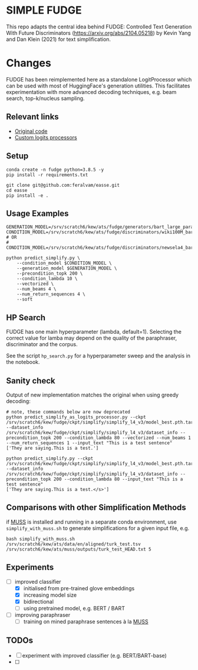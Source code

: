 # SIMPLE FUDGE

This repo adapts the central idea behind FUDGE: Controlled
Text Generation With Future Discriminators
(https://arxiv.org/abs/2104.05218) by Kevin Yang and Dan
Klein (2021) for text simplification.

# Changes

FUDGE has been reimplemented here as a standalone 
LogitProcessor which can be used with most of
HuggingFace's generation utilities. This facilitates
experimentation with more advanced decoding techniques, e.g.
beam search, top-k/nucleus sampling.


## Relevant links

- [Original code](https://github.com/yangkevin2/naacl-2021-fudge-controlled-generation)
- [Custom logits processors](https://towardsdatascience.com/the-power-of-constrained-language-models-cf63b65a035d)

## Setup

```
conda create -n fudge python=3.8.5 -y
pip install -r requirements.txt

git clone git@github.com:feralvam/easse.git
cd easse
pip install -e .
```

## Usage Examples

```
GENERATION_MODEL=/srv/scratch6/kew/ats/fudge/generators/bart_large_paraNMT_filt_fr 
CONDITION_MODEL=/srv/scratch6/kew/ats/fudge/discriminators/wiki100M_bart_glove/model_best.pth.tar
# OR
# CONDITION_MODEL=/srv/scratch6/kew/ats/fudge/discriminators/newsela4_bart_glove/model_best.pth.tar

python predict_simplify.py \
    --condition_model $CONDITION_MODEL \
    --generation_model $GENERATION_MODEL \
    --precondition_topk 200 \
    --condition_lambda 10 \
    --vectorized \
    --num_beams 4 \
    --num_return_sequences 4 \
    --soft

```

## HP Search

FUDGE has one main hyperparameter (lambda, default=1). Selecting the
correct value for lamba may depend on the quality of the
paraphraser, discriminator and the corpus. 

See the script `hp_search.py` for a hyperparameter sweep and
the analysis in the notebook.

## Sanity check

Output of new implementation matches the original when using
greedy decoding:

```
# note, these commands below are now deprecated
python predict_simplify_as_logits_processor.py --ckpt /srv/scratch6/kew/fudge/ckpt/simplify/simplify_l4_v3/model_best.pth.tar --dataset_info /srv/scratch6/kew/fudge/ckpt/simplify/simplify_l4_v3/dataset_info --precondition_topk 200 --condition_lambda 80 --vectorized --num_beams 1 --num_return_sequences 1 --input_text "This is a test sentence"
['They are saying.This is a test.']

python predict_simplify.py --ckpt /srv/scratch6/kew/fudge/ckpt/simplify/simplify_l4_v3/model_best.pth.tar --dataset_info /srv/scratch6/kew/fudge/ckpt/simplify/simplify_l4_v3/dataset_info --precondition_topk 200 --condition_lambda 80 --input_text "This is a test sentence"
['They are saying.This is a test.</s>']
```

## Comparisons with other Simplification Methods

if [MUSS](https://github.com/facebookresearch/muss) is installed and running in a separate conda
environment, use `simplify_with_muss.sh` to generate
simplifications for a given input file, e.g.

```
bash simplify_with_muss.sh /srv/scratch6/kew/ats/data/en/aligned/turk_test.tsv /srv/scratch6/kew/ats/muss/outputs/turk_test_HEAD.txt 5
```

## Experiments

- [ ] improved classifier
    - [x] initialised from pre-trained glove embeddings
    - [x] increasing model size
    - [x] bidirectional 
    - [ ] using pretrained model, e.g. BERT / BART
- [ ] improving paraphraser
    - [ ] training on mined paraphrase sentences à la [MUSS](https://github.com/facebookresearch/muss)

## TODOs

- [ ] experiment with improved classifier (e.g.
  BERT/BART-base) 
- [ ]

<!-- ## TODOs
- [ ] fix model string inherited from dataset for BART model
- [ ]  -->

<!-- ## Setup/Installation

We tested on Python 3.8.5 but earlier versions of Python 3 are almost certainly fine. To get the required packages (other versions likely to work too):

```
pip install -r requirements.txt
```

Additionally, to get our pre-trained predictor checkpoints and training data, run:

```
wget https://naacl2021-fudge-files.s3.amazonaws.com/large_files.zip
```

and extract the zip to the top-level `lm-prediction/` folder. (There should be three folders, `ckpt/`, `train_data/`, and `topic_human_evals/`. The zip is 7GB.)

`ckpt/` contains predictor checkpoints for each task if you are just interested in running inference. (Note that for the paper results, we used predictors trained with an older version of the code, but the new checkpoints get similar results, so you are OK to use the new predictors provided here if e.g. you just want to use FUDGE as a baseline. You can just run the evaluation commands provided below; it should take maybe 5-60 minutes depending on the task and your compute, assuming you have a GPU.)

`train_data/` contains our GPT2-generated training data for the poetry and topic tasks' predictors. See https://github.com/raosudha89/GYAFC-corpus for instructions on gaining access to the GYAFC data used for the machine translation formality task; replace our dummy folders with the corresponding folders/files if you want to train our formality predictor. 
 -->
<!-- ## Poetry Couplet Completion -->

<!-- ### Evaluation

To generate outputs, run:

```
python -u evaluate_poetry.py --iambic_ckpt ckpt/poetry/iambic_predictor/model.pth.tar --rhyme_ckpt ckpt/poetry/rhyme_predictor/model.pth.tar --newline_ckpt ckpt/poetry/newline_predictor/model.pth.tar --dataset_info ckpt/poetry/rhyme_predictor/dataset_info --rhyme_info ckpt/poetry/rhyme_predictor/rhyme_info --prefix_file poetry_data/couplet_prefixes.txt --precondition_topk 200 > poetry_preds.log
```

Then evaluate metrics using:

```
python eval_poetry_metrics.py --pred_file poetry_preds.log --prefix_file poetry_data/couplet_prefixes.txt
```

### Training your own predictors

Example commands for all three predictors used in the poetry task below. (You actually probably don't need so many epochs for iambic and rhyme; in any case the commands will save intermediate ckpts so you can just stop them early if needed by inspecting the log.)

Iambic predictor:

```
python -u main.py --task iambic --data_dir train_data/gpt2_generations --save_dir ckpt/poetry/iambic_retrain_predictor --num_workers 20 --batch_size 128 --epoch_max_len 100000 --validation_freq 10  --lr 2e-4 --epochs 1500 > iambic_retrain_predictor.log
```

Rhyme predictor:

```
python -u main.py --task rhyme --data_dir train_data/gpt2_generations --save_dir ckpt/poetry/rhyme_retrain_predictor --num_workers 20 --batch_size 128 --epoch_max_len 100000 --validation_freq 10  --lr 2e-4 --epochs 1500 > rhyme_retrain_predictor.log
```

End of sentence predictor (referred to as "newline" in the code; 50 epochs is more than enough for this one):

```
python -u main.py --task newline --data_dir train_data/gpt2_generations --save_dir ckpt/poetry/newline_retrain_predictor --num_workers 20 --batch_size 128 --epoch_max_len 100000 --validation_freq 10  --lr 2e-4 --epochs 50 > newline_retrain_predictor.log
```

The same evaluation commands as before will work; just modify the paths in the command to point to `model_best.pth.tar`, `dataset_info`, and `rhyme_info` from your newly trained ckpt folders. 

## Topic Control

### Evaluation

To generate outputs, run:

```
python -u evaluate_topic.py --ckpt ckpt/topic/future_word_predictor/model.pth.tar --dataset_info ckpt/topic/future_word_predictor/dataset_info --prefix_file topic_data/topic_prefixes.txt --wordlist_dir topic_data/wordlists --condition_lambda 4.0 --verbose --precondition_topk 200 --topk 10 --sample_size 3 --max_sample_batch 1 --length_cutoff 80 --log_file topic_preds.log
```

Then evaluate metrics using:

```
python eval_topic_metrics.py --log_file topic_preds.log --tw_dir topic_data/test_wordlists
```

You can also find our original generations and baselines in `topic_human_evals/`.

### Training your own predictors

Example command below.

```
python -u main.py --task topic --data_dir train_data/gpt2_generations --save_dir ckpt/topic/future_word_retrain_predictor --num_workers 20 --batch_size 128 --epoch_max_len 100000 --validation_freq 10  --lr 2e-4 --epochs 500 --glove_file train_data/glove.840B.300d.txt > future_word_retrain_predictor.log
```

The same evaluation commands as before will work; just modify the paths in the command to point to `model_best.pth.tar`, `dataset_info`, and `rhyme_info` from your newly trained ckpt folders. 

## Machine Translation Formality

### Evaluation

To generate outputs, run:

```
python -u evaluate_formality.py --ckpt ckpt/formality/predictor_gyafc_entertainment_music/model.pth.tar --dataset_info ckpt/formality/predictor_gyafc_entertainment_music/dataset_info --in_file formality_data/fisher_test_oracle.es --model_path ckpt/formality/marian_finetune_fisher > formality_preds.log
```

The above command generates predictions using the Marian model finetuned on the Fisher dataset; remove the `--model_path` argument to get predictions with the un-finetuned Marian model from HuggingFace (referred to as 0-shot in the paper)

Then evaluate metrics using:

```
python eval_formality_metrics.py --pred formality_preds.log --ref formality_data/test.noid.cleaned_0 formality_data/test.noid.cleaned_1 --ckpt ckpt/formality/test_evaluator_gyafc_family_relationships/model.pth.tar --dataset_info ckpt/formality/test_evaluator_gyafc_family_relationships/dataset_info
```

### Training your own predictors

Example command below. (Reminder: you need to go get the GYAFC dataset following the instructions in https://github.com/raosudha89/GYAFC-corpus.)

```
python -u main.py --task formality --data_dir train_data/GYAFC_Corpus/Entertainment_Music --save_dir ckpt/formality/formality_retrain_predictor --num_workers 20 --batch_size 32 --epoch_max_len 1000000 --validation_freq 1 --lr 2e-5 --epochs 20 > formality_retrain_predictor.log
```

(The test-time formality evaluator is trained in the same way, just using the Family/Relationships half of the GYAFC dataset.)

The same evaluation commands as before will work; just modify the paths in the command to point to `model_best.pth.tar`, `dataset_info`, and `rhyme_info` from your newly trained ckpt folders. 

## Running FUDGE on your own data

The code has been refactored so that the iambic (poetry), rhyme (poetry), newline (poetry), future word (topic), and formality (machine translation) are controlled by the `--task` flag to `main.py`. You should add your task as another option here, then modify the data processing in `data.py` and the model in `model.py` as needed for your task. (In `data.py` you probably won't need all the entries of the tuple that is expected of the loader; you can just put dummy entries in the ones you don't need.) You might also need to modify the loss computation in the `train` and `validate` functions in `main.py`. You'll probably want to write new evaluation scripts, though the existing poetry/topic/formality ones are hopefully helpful as references. 

Alternatively, the general FUDGE framework is pretty simple, so you could always try reimplementing things yourself. A few additional details based on questions I've received: 

(1) The formality task setup is likely closest to what you want if you're just trying to run the simplest form of FUDGE (take a language model, and use a classifier to optimize toward a single attribute) although you may need to swap out the Marian translation model/tokenizer we use. 

(2) When you construct your training data, if you have an example in your data e.g. "This movie is great!" for positive sentiment, you want to learn on all the pairs (This, +), (This movie, +), (This movie is, +), etc., as that's one of the main points of our approach. 

(3) For computational efficiency, we first filter the base model's next token probabilities down to the top 200 (Sec. 3.1 in the paper), before adding the classifier logits. This way you only need to evaluate your classifier on 200 continuations. Then afterward, you filter down again to whatever top-k/greedy/nucleus sampling you're using for evaluation (we use top-k with k=10 for poetry and topic, greedy for formality). 

(4) You can use a pretrained LM backbone instead of a simple LSTM backbone for the predictor as well. This should work better when your dataset is smaller.

--- -->

